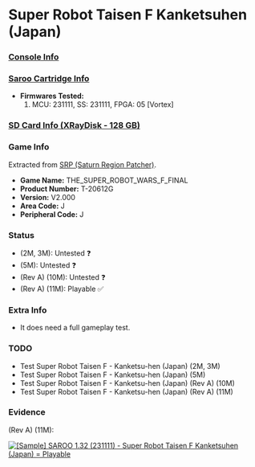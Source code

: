 # Super Robot Taisen F Kanketsuhen (Japan)

### [Console Info](../../../../Info/Consoles/VA13/README.md)

### [Saroo Cartridge Info](../../../../Info/Cartridges/RetroGameParadiseStore/1.32F/README.md)

- <b>Firmwares Tested:</b>
  1. MCU: 231111, SS: 231111, FPGA: 05 [Vortex]

### [SD Card Info (XRayDisk - 128 GB)](../../../../Info/SdCards/XRayDisk/128GB/fat32/README.md)

### Game Info

Extracted from [SRP (Saturn Region Patcher)](https://segaxtreme.net/resources/saturn-region-patcher.81/download).

- <b>Game Name:</b> THE_SUPER_ROBOT_WARS_F_FINAL
- <b>Product Number:</b> T-20612G
- <b>Version:</b> V2.000
- <b>Area Code:</b> J
- <b>Peripheral Code:</b> J

### Status

- (2M, 3M): Untested :question:
- (5M): Untested :question:
- (Rev A) (10M): Untested :question:
- (Rev A) (11M): Playable :white_check_mark:

### Extra Info

- It does need a full gameplay test.

### TODO

- Test Super Robot Taisen F - Kanketsu-hen (Japan) (2M, 3M)
- Test Super Robot Taisen F - Kanketsu-hen (Japan) (5M)
- Test Super Robot Taisen F - Kanketsu-hen (Japan) (Rev A) (10M)
- Test Super Robot Taisen F - Kanketsu-hen (Japan) (Rev A) (11M)

### Evidence

(Rev A) (11M):

[![[Sample] SAROO 1.32 (231111) - Super Robot Taisen F Kanketsuhen (Japan) = Playable](https://img.youtube.com/vi/hk0yGuqSPlI/0.jpg)](https://www.youtube.com/watch?v=hk0yGuqSPlI)

